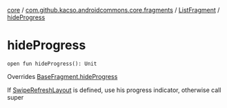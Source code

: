 [core](../../index.md) / [com.github.kacso.androidcommons.core.fragments](../index.md) / [ListFragment](index.md) / [hideProgress](.)

# hideProgress

`open fun hideProgress(): Unit`

Overrides [BaseFragment.hideProgress](../-base-fragment/hide-progress.md)

If [SwipeRefreshLayout](#) is defined, use his progress indicator, otherwise call super

